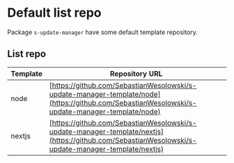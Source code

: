 # Default list repo

Package `s-update-manager` have some default template repository.

## List repo

| Template | Repository URL                                                                                                                                     |
| -------- | -------------------------------------------------------------------------------------------------------------------------------------------------- |
| node     | [https://github.com/SebastianWesolowski/s-update-manager-template/node](https://github.com/SebastianWesolowski/s-update-manager-template/node)     |
| nextjs   | [https://github.com/SebastianWesolowski/s-update-manager-template/nextjs](https://github.com/SebastianWesolowski/s-update-manager-template/nextjs) |
